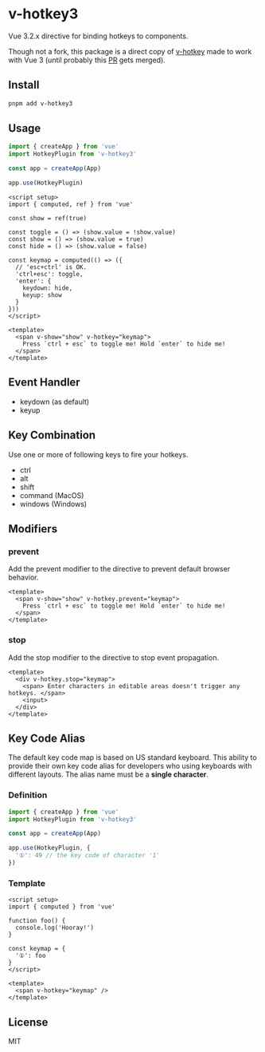 # v-hotkey3

Vue 3.2.x directive for binding hotkeys to components.

Though not a fork, this package is a direct copy of [v-hotkey](https://github.com/Dafrok/v-hotkey) made to work with Vue 3 (until probably this [PR](https://github.com/Dafrok/v-hotkey/pull/48) gets merged).

## Install

```bash
pnpm add v-hotkey3
```

## Usage

```ts
import { createApp } from 'vue'
import HotkeyPlugin from 'v-hotkey3'

const app = createApp(App)

app.use(HotkeyPlugin)
```

```vue
<script setup>
import { computed, ref } from 'vue'

const show = ref(true)

const toggle = () => (show.value = !show.value)
const show = () => (show.value = true)
const hide = () => (show.value = false)

const keymap = computed(() => ({
  // 'esc+ctrl' is OK.
  'ctrl+esc': toggle,
  'enter': {
    keydown: hide,
    keyup: show
  }
}))
</script>

<template>
  <span v-show="show" v-hotkey="keymap">
    Press `ctrl + esc` to toggle me! Hold `enter` to hide me!
  </span>
</template>
```

## Event Handler

- keydown (as default) 
- keyup

## Key Combination

Use one or more of following keys to fire your hotkeys.

- ctrl
- alt
- shift
- command (MacOS)
- windows (Windows)

## Modifiers

### prevent

Add the prevent modifier to the directive to prevent default browser behavior.

```vue
<template>
  <span v-show="show" v-hotkey.prevent="keymap">
    Press `ctrl + esc` to toggle me! Hold `enter` to hide me!
  </span>
</template>
```

### stop

Add the stop modifier to the directive to stop event propagation.

```vue
<template>
  <div v-hotkey.stop="keymap">
    <span> Enter characters in editable areas doesn't trigger any hotkeys. </span>
    <input>
  </div>
</template>
```

## Key Code Alias

The default key code map is based on US standard keyboard.
This ability to provide their own key code alias for developers who using keyboards with different layouts. The alias name must be a **single character**.

### Definition

```ts
import { createApp } from 'vue'
import HotkeyPlugin from 'v-hotkey3'

const app = createApp(App)

app.use(HotkeyPlugin, {
  '①': 49 // the key code of character '1'
})
```

### Template

```vue
<script setup>
import { computed } from 'vue'

function foo() {
  console.log('Hooray!')
}

const keymap = {
  '①': foo
}
</script>

<template>
  <span v-hotkey="keymap" />
</template>
```

## License

MIT
